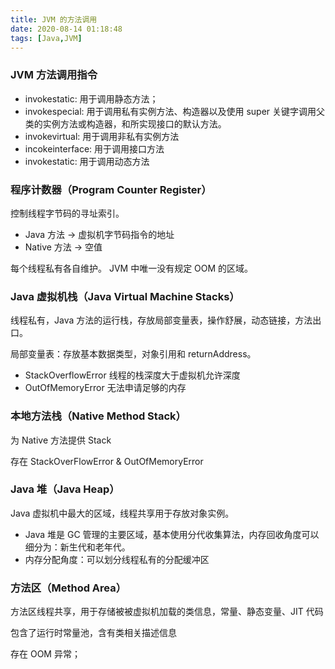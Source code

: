 ```yaml
---
title: JVM 的方法调用
date: 2020-08-14 01:18:48
tags: [Java,JVM]
---
```


### JVM 方法调用指令

- invokestatic: 用于调用静态方法；
- invokespecial: 用于调用私有实例方法、构造器以及使用 super 关键字调用父类的实例方法或构造器，和所实现接口的默认方法。
- invokevirtual: 用于调用非私有实例方法
- incokeinterface: 用于调用接口方法
- invokestatic: 用于调用动态方法


<!--分割线-->

<!--more-->




### 程序计数器（Program Counter Register）

控制线程字节码的寻址索引。
- Java 方法 -> 虚拟机字节码指令的地址
- Native 方法 -> 空值

每个线程私有各自维护。
JVM 中唯一没有规定 OOM 的区域。

### Java 虚拟机栈（Java Virtual Machine Stacks）


线程私有，Java 方法的运行栈，存放局部变量表，操作舒展，动态链接，方法出口。

局部变量表：存放基本数据类型，对象引用和 returnAddress。

- StackOverflowError 线程的栈深度大于虚拟机允许深度
- OutOfMemoryError 无法申请足够的内存


### 本地方法栈（Native Method Stack）

为 Native 方法提供 Stack

存在 StackOverFlowError & OutOfMemoryError

### Java 堆（Java Heap）

Java 虚拟机中最大的区域，线程共享用于存放对象实例。

- Java 堆是 GC 管理的主要区域，基本使用分代收集算法，内存回收角度可以细分为：新生代和老年代。
- 内存分配角度：可以划分线程私有的分配缓冲区

### 方法区（Method Area）

方法区线程共享，用于存储被被虚拟机加载的类信息，常量、静态变量、JIT 代码

包含了运行时常量池，含有类相关描述信息

存在 OOM 异常；


 


